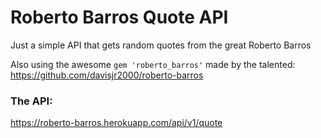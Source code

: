 # Roberto Barros Quote API

Just a simple API that gets random quotes from the great Roberto Barros

Also using the awesome `gem 'roberto_barros'` made by the talented: 
https://github.com/davisjr2000/roberto-barros

### The API:
https://roberto-barros.herokuapp.com/api/v1/quote
